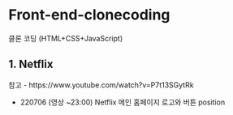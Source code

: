 # Front-end-clonecoding
클론 코딩 (HTML+CSS+JavaScript)

<h2>1. Netflix </h2>
참고 - https://www.youtube.com/watch?v=P7t13SGytRk


- 220706 (영상 ~23:00) Netflix 메인 홈페이지 로고와 버튼 position
